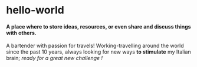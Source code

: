 # hello-world
<h4>A place where to store ideas, resources, or even share and discuss things with others.</h4>
 
A bartender with passion for travels! Working-travelling around the world since the past 10 years, always looking for new ways **to stimulate** my Italian brain; <em>ready for a great new challenge !</em>
